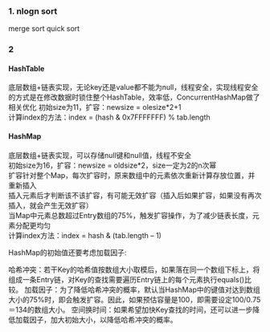 ### 1. nlogn sort
merge sort
quick sort


### 2 
#### HashTable
底层数组+链表实现，无论key还是value都不能为null，线程安全，实现线程安全的方式是在修改数据时锁住整个HashTable，效率低，ConcurrentHashMap做了相关优化
初始size为11，扩容：newsize = olesize*2+1   
计算index的方法：index = (hash & 0x7FFFFFFF) % tab.length    

#### HashMap
底层数组+链表实现，可以存储null键和null值，线程不安全    
初始size为16，扩容：newsize = oldsize*2，size一定为2的n次幂    
扩容针对整个Map，每次扩容时，原来数组中的元素依次重新计算存放位置，并重新插入       
插入元素后才判断该不该扩容，有可能无效扩容（插入后如果扩容，如果没有再次插入，就会产生无效扩容）    
当Map中元素总数超过Entry数组的75%，触发扩容操作，为了减少链表长度，元素分配更均匀     
计算index方法：index = hash & (tab.length – 1)    


HashMap的初始值还要考虑加载因子:

 哈希冲突：若干Key的哈希值按数组大小取模后，如果落在同一个数组下标上，将组成一条Entry链，对Key的查找需要遍历Entry链上的每个元素执行equals()比较。
加载因子：为了降低哈希冲突的概率，默认当HashMap中的键值对达到数组大小的75%时，即会触发扩容。因此，如果预估容量是100，即需要设定100/0.75＝134的数组大小。
空间换时间：如果希望加快Key查找的时间，还可以进一步降低加载因子，加大初始大小，以降低哈希冲突的概率。
